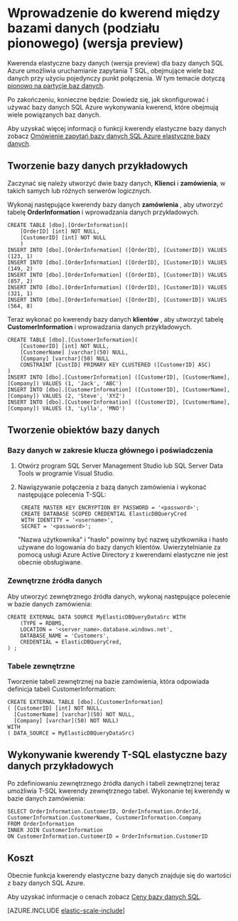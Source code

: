 <properties
    pageTitle="Wprowadzenie do kwerend między bazami danych (podziału pionowego) | Microsoft Azure"   
    description="jak używać zapytania elastyczne bazy danych przy użyciu pionowo na partycje baz danych"
    services="sql-database"
    documentationCenter=""  
    manager="jhubbard"
    authors="torsteng"/>

<tags
    ms.service="sql-database"
    ms.workload="sql-database"
    ms.tgt_pltfrm="na"
    ms.devlang="na"
    ms.topic="article"
    ms.date="05/23/2016"
    ms.author="torsteng" />

# <a name="get-started-with-cross-database-queries-vertical-partitioning-preview"></a>Wprowadzenie do kwerend między bazami danych (podziału pionowego) (wersja preview)

Kwerenda elastyczne bazy danych (wersja preview) dla bazy danych SQL Azure umożliwia uruchamianie zapytania T SQL, obejmujące wiele baz danych przy użyciu pojedynczy punkt połączenia. W tym temacie dotyczą [pionowo na partycje baz danych](sql-database-elastic-query-vertical-partitioning.md).  

Po zakończeniu, konieczne będzie: Dowiedz się, jak skonfigurować i używać bazy danych SQL Azure wykonywania kwerend, które obejmują wiele powiązanych baz danych. 

Aby uzyskać więcej informacji o funkcji kwerendy elastyczne bazy danych zobacz [Omówienie zapytań bazy danych SQL Azure elastyczne bazy danych](sql-database-elastic-query-overview.md). 

## <a name="create-the-sample-databases"></a>Tworzenie bazy danych przykładowych

Zaczynać się należy utworzyć dwie bazy danych, **Klienci** i **zamówienia**, w takich samych lub różnych serwerów logicznych.   

Wykonaj następujące kwerendy bazy danych **zamówienia** , aby utworzyć tabelę **OrderInformation** i wprowadzania danych przykładowych. 

    CREATE TABLE [dbo].[OrderInformation]( 
        [OrderID] [int] NOT NULL, 
        [CustomerID] [int] NOT NULL 
        ) 
    INSERT INTO [dbo].[OrderInformation] ([OrderID], [CustomerID]) VALUES (123, 1) 
    INSERT INTO [dbo].[OrderInformation] ([OrderID], [CustomerID]) VALUES (149, 2) 
    INSERT INTO [dbo].[OrderInformation] ([OrderID], [CustomerID]) VALUES (857, 2) 
    INSERT INTO [dbo].[OrderInformation] ([OrderID], [CustomerID]) VALUES (321, 1) 
    INSERT INTO [dbo].[OrderInformation] ([OrderID], [CustomerID]) VALUES (564, 8) 

Teraz wykonać po kwerendy bazy danych **klientów** , aby utworzyć tabelę **CustomerInformation** i wprowadzania danych przykładowych. 

    CREATE TABLE [dbo].[CustomerInformation]( 
        [CustomerID] [int] NOT NULL, 
        [CustomerName] [varchar](50) NULL, 
        [Company] [varchar](50) NULL 
        CONSTRAINT [CustID] PRIMARY KEY CLUSTERED ([CustomerID] ASC) 
    ) 
    INSERT INTO [dbo].[CustomerInformation] ([CustomerID], [CustomerName], [Company]) VALUES (1, 'Jack', 'ABC') 
    INSERT INTO [dbo].[CustomerInformation] ([CustomerID], [CustomerName], [Company]) VALUES (2, 'Steve', 'XYZ') 
    INSERT INTO [dbo].[CustomerInformation] ([CustomerID], [CustomerName], [Company]) VALUES (3, 'Lylla', 'MNO') 

## <a name="create-database-objects"></a>Tworzenie obiektów bazy danych
### <a name="database-scoped-master-key-and-credentials"></a>Bazy danych w zakresie klucza głównego i poświadczenia

1. Otwórz program SQL Server Management Studio lub SQL Server Data Tools w programie Visual Studio.
2. Nawiązywanie połączenia z bazą danych zamówienia i wykonać następujące polecenia T-SQL:

        CREATE MASTER KEY ENCRYPTION BY PASSWORD = '<password>'; 
        CREATE DATABASE SCOPED CREDENTIAL ElasticDBQueryCred 
        WITH IDENTITY = '<username>', 
        SECRET = '<password>';  

    "Nazwa użytkownika" i "hasło" powinny być nazwę użytkownika i hasło używane do logowania do bazy danych klientów.
    Uwierzytelnianie za pomocą usługi Azure Active Directory z kwerendami elastyczne nie jest obecnie obsługiwane.

### <a name="external-data-sources"></a>Zewnętrzne źródła danych
Aby utworzyć zewnętrznego źródła danych, wykonaj następujące polecenie w bazie danych zamówienia: 

    CREATE EXTERNAL DATA SOURCE MyElasticDBQueryDataSrc WITH 
        (TYPE = RDBMS, 
        LOCATION = '<server_name>.database.windows.net', 
        DATABASE_NAME = 'Customers', 
        CREDENTIAL = ElasticDBQueryCred, 
    ) ;

### <a name="external-tables"></a>Tabele zewnętrzne
Tworzenie tabeli zewnętrznej na bazie zamówienia, która odpowiada definicja tabeli CustomerInformation:

    CREATE EXTERNAL TABLE [dbo].[CustomerInformation] 
    ( [CustomerID] [int] NOT NULL, 
      [CustomerName] [varchar](50) NOT NULL, 
      [Company] [varchar](50) NOT NULL) 
    WITH 
    ( DATA_SOURCE = MyElasticDBQueryDataSrc) 

## <a name="execute-a-sample-elastic-database-t-sql-query"></a>Wykonywanie kwerendy T-SQL elastyczne bazy danych przykładowych

Po zdefiniowaniu zewnętrznego źródła danych i tabeli zewnętrznej teraz umożliwia T-SQL kwerendy zewnętrznego tabel. Wykonanie tej kwerendy w bazie danych zamówienia: 

    SELECT OrderInformation.CustomerID, OrderInformation.OrderId, CustomerInformation.CustomerName, CustomerInformation.Company 
    FROM OrderInformation 
    INNER JOIN CustomerInformation 
    ON CustomerInformation.CustomerID = OrderInformation.CustomerID 

## <a name="cost"></a>Koszt

Obecnie funkcja kwerendy elastyczne bazy danych znajduje się do wartości z bazy danych SQL Azure.  

Aby uzyskać informacje o cenach zobacz [Ceny bazy danych SQL](/pricing/details/sql-database). 


[AZURE.INCLUDE [elastic-scale-include](../../includes/elastic-scale-include.md)]

<!--Image references-->

<!--anchors-->

